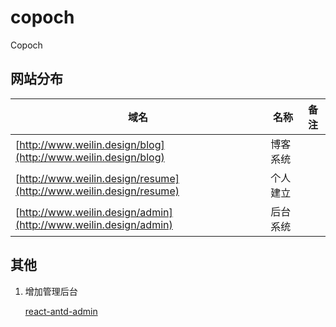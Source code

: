 # copoch

Copoch

## 网站分布

域名|名称|备注
---|---|---
[http://www.weilin.design/blog](http://www.weilin.design/blog)|博客系统
[http://www.weilin.design/resume](http://www.weilin.design/resume)|个人建立
[http://www.weilin.design/admin](http://www.weilin.design/admin)|后台系统

## 其他

1. 增加管理后台

    [react-antd-admin](https://github.com/fireyy/react-antd-admin)

